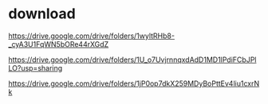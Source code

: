 # download

https://drive.google.com/drive/folders/1wyltRHb8-_cyA3U1FqWN5bORe44rXGdZ

https://drive.google.com/drive/folders/1U_o7UvjrnnqxdAdD1MD1lPdiFCbJPlLO?usp=sharing

https://drive.google.com/drive/folders/1jP0op7dkX259MDyBoPttEv4liu1cxrNk
